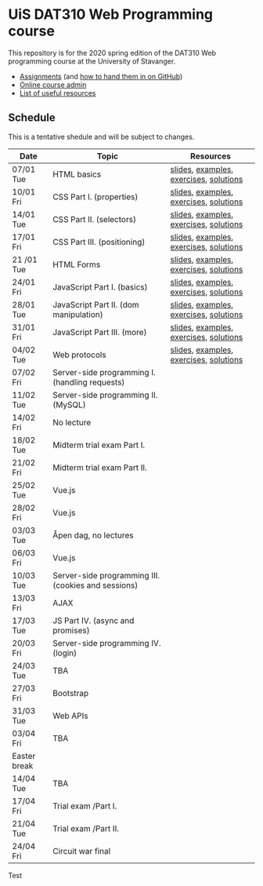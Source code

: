   # UiS DAT310 Web Programming course

This repository is for the 2020 spring edition of the DAT310 Web programming course at the University of Stavanger. 

  - [Assignments](https://github.com/dat310-spring20/assignments) (and [how to hand them in on GitHub](HOWTO_GitHub.md))
  - [Online course admin](https://ux.uis.no/~ljehl/dat310/)
  - [List of useful resources](Resources.md)
  
  
  
## Schedule 
 
This is a tentative shedule and will be subject to changes.

| Date | Topic | Resources |
| --- | --- | --- |
| 07/01 Tue | HTML basics | [slides](slides/HTML.pdf), [examples](examples/html/basic), [exercises](exercises/html/basic), [solutions](solutions/html/basic)|
| 10/01 Fri | CSS Part I. (properties) | [slides](slides/CSS-p1.pdf), [examples](examples/css/properties), [exercises](exercises/css/properties), [solutions](solutions/css/properties) |
| 14/01 Tue | CSS Part II. (selectors) | [slides](slides/CSS-p2.pdf), [examples](examples/css/selectors), [exercises](exercises/css/selectors), [solutions](solutions/css/selectors) |
| 17/01 Fri | CSS Part III. (positioning) | [slides](slides/CSS-p3.pdf), [examples](examples/css/positioning), [exercises](exercises/css/positioning), [solutions](solutions/css/positioning) |
| 21 /01 Tue | HTML Forms | [slides](slides/HTML-Forms.pdf), [examples](examples/html/forms), [exercises](exercises/html/forms), [solutions](solutions/html/forms)  |
| 24/01 Fri | JavaScript Part I. (basics)  | [slides](slides/JS-p1.pdf), [examples](examples/js/basics), [exercises](exercises/js/basics), [solutions](solutions/js/basics) |
| 28/01 Tue | JavaScript Part II. (dom manipulation) | [slides](slides/JS-p2.pdf), [examples](examples/js/events_dom), [exercises](exercises/js/events_dom), [solutions](solutions/js/events_dom) |
| 31/01 Fri | JavaScript Part III. (more) | [slides](slides/JS-p3.pdf), [examples](examples/js/more), [exercises](exercises/js/more), [solutions](solutions/js/more) |
| 04/02 Tue | Web protocols | [slides](slides/HTTP.pdf), [examples](examples/python/http), [exercises](exercises/python/http), [solutions](solutions/python/http) |
| 07/02 Fri | Server-side programming I. (handling requests) | |
| 11/02 Tue | Server-side programming II. (MySQL) | |
| 14/02 Fri | No lecture | |
| 18/02 Tue | Midterm trial exam Part I. |  |
| 21/02 Fri | Midterm trial exam Part II. |  |
| 25/02 Tue | Vue.js |  |
| 28/02 Fri | Vue.js |  |
| 03/03 Tue | Åpen dag, no lectures | |
| 06/03 Fri | Vue.js |  |
| 10/03 Tue | Server-side programming III. (cookies and sessions) |  |
| 13/03 Fri | AJAX |  |
| 17/03 Tue | JS Part IV. (async and promises) | |
| 20/03 Fri | Server-side programming IV. (login) | |
| 24/03 Tue | TBA |  |
| 27/03 Fri | Bootstrap | |
| 31/03 Tue | Web APIs |  |
| 03/04 Fri | TBA | |
| Easter break |
| 14/04 Tue | TBA | |
| 17/04 Fri | Trial exam /Part I. | |
| 21/04 Tue | Trial exam /Part II. | |
| 24/04 Fri | Circuit war final | |

Test
